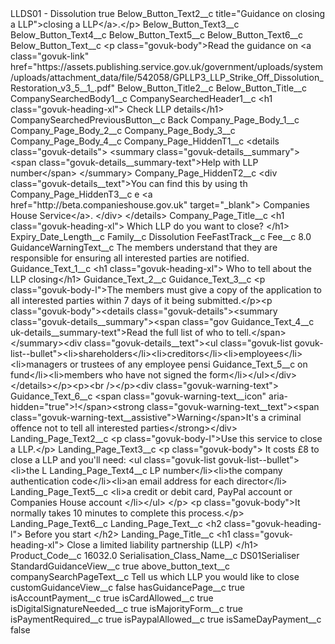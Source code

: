 <?xml version="1.0" encoding="UTF-8"?>
<CustomMetadata xmlns="http://soap.sforce.com/2006/04/metadata" xmlns:xsi="http://www.w3.org/2001/XMLSchema-instance" xmlns:xsd="http://www.w3.org/2001/XMLSchema">
    <label>LLDS01 - Dissolution</label>
    <protected>true</protected>
    <values>
        <field>Below_Button_Text2__c</field>
        <value xsi:type="xsd:string">title=&quot;Guidance on closing a LLP&quot;&gt;closing a LLP&lt;/a&gt;.&lt;/p&gt;</value>
    </values>
    <values>
        <field>Below_Button_Text3__c</field>
        <value xsi:nil="true"/>
    </values>
    <values>
        <field>Below_Button_Text4__c</field>
        <value xsi:nil="true"/>
    </values>
    <values>
        <field>Below_Button_Text5__c</field>
        <value xsi:nil="true"/>
    </values>
    <values>
        <field>Below_Button_Text6__c</field>
        <value xsi:nil="true"/>
    </values>
    <values>
        <field>Below_Button_Text__c</field>
        <value xsi:type="xsd:string">&lt;p class=&quot;govuk-body&quot;&gt;Read the guidance on &lt;a class=&quot;govuk-link&quot; href=&quot;https://assets.publishing.service.gov.uk/government/uploads/system/uploads/attachment_data/file/542058/GPLLP3_LLP_Strike_Off_Dissolution_Restoration_v3_5__1_.pdf&quot;</value>
    </values>
    <values>
        <field>Below_Button_Title2__c</field>
        <value xsi:nil="true"/>
    </values>
    <values>
        <field>Below_Button_Title__c</field>
        <value xsi:nil="true"/>
    </values>
    <values>
        <field>CompanySearchedBody1__c</field>
        <value xsi:nil="true"/>
    </values>
    <values>
        <field>CompanySearchedHeader1__c</field>
        <value xsi:type="xsd:string">&lt;h1 class=&quot;govuk-heading-xl&quot;&gt; 
Check LLP details&lt;/h1&gt;</value>
    </values>
    <values>
        <field>CompanySearchedPreviousButton__c</field>
        <value xsi:type="xsd:string">Back</value>
    </values>
    <values>
        <field>Company_Page_Body_1__c</field>
        <value xsi:nil="true"/>
    </values>
    <values>
        <field>Company_Page_Body_2__c</field>
        <value xsi:nil="true"/>
    </values>
    <values>
        <field>Company_Page_Body_3__c</field>
        <value xsi:nil="true"/>
    </values>
    <values>
        <field>Company_Page_Body_4__c</field>
        <value xsi:nil="true"/>
    </values>
    <values>
        <field>Company_Page_HiddenT1__c</field>
        <value xsi:type="xsd:string">&lt;details class=&quot;govuk-details&quot;&gt; 
&lt;summary class=&quot;govuk-details__summary&quot;&gt; 
&lt;span class=&quot;govuk-details__summary-text&quot;&gt;Help with LLP number&lt;/span&gt; 
&lt;/summary&gt;</value>
    </values>
    <values>
        <field>Company_Page_HiddenT2__c</field>
        <value xsi:type="xsd:string">&lt;div class=&quot;govuk-details__text&quot;&gt;You can find this by using th</value>
    </values>
    <values>
        <field>Company_Page_HiddenT3__c</field>
        <value xsi:type="xsd:string">e &lt;a href=&quot;http://beta.companieshouse.gov.uk&quot; target=&quot;_blank&quot;&gt; Companies House Service&lt;/a&gt;.
&lt;/div&gt; 
&lt;/details&gt;</value>
    </values>
    <values>
        <field>Company_Page_Title__c</field>
        <value xsi:type="xsd:string">&lt;h1 class=&quot;govuk-heading-xl&quot;&gt;
Which LLP do you want to close?
&lt;/h1&gt;</value>
    </values>
    <values>
        <field>Expiry_Date_Length__c</field>
        <value xsi:nil="true"/>
    </values>
    <values>
        <field>Family__c</field>
        <value xsi:type="xsd:string">Dissolution</value>
    </values>
    <values>
        <field>FeeFastTrack__c</field>
        <value xsi:nil="true"/>
    </values>
    <values>
        <field>Fee__c</field>
        <value xsi:type="xsd:double">8.0</value>
    </values>
    <values>
        <field>GuidanceWarningText__c</field>
        <value xsi:type="xsd:string">The members understand that they are responsible for ensuring all interested parties are notified.</value>
    </values>
    <values>
        <field>Guidance_Text_1__c</field>
        <value xsi:type="xsd:string">&lt;h1 class=&quot;govuk-heading-xl&quot;&gt; 
Who to tell about the LLP closing&lt;/h1&gt;</value>
    </values>
    <values>
        <field>Guidance_Text_2__c</field>
        <value xsi:nil="true"/>
    </values>
    <values>
        <field>Guidance_Text_3__c</field>
        <value xsi:type="xsd:string">&lt;p class=&quot;govuk-body-l&quot;&gt;The members must give a copy of the application to all interested parties within 7 days of it being submitted.&lt;/p&gt;&lt;p class=&quot;govuk-body&quot;&gt;&lt;details class=&quot;govuk-details&quot;&gt;&lt;summary class=&quot;govuk-details__summary&quot;&gt;&lt;span class=&quot;gov</value>
    </values>
    <values>
        <field>Guidance_Text_4__c</field>
        <value xsi:type="xsd:string">uk-details__summary-text&quot;&gt;Read the full list of who to tell.&lt;/span&gt;&lt;/summary&gt;&lt;div class=&quot;govuk-details__text&quot;&gt;&lt;ul class=&quot;govuk-list govuk-list--bullet&quot;&gt;&lt;li&gt;shareholders&lt;/li&gt;&lt;li&gt;creditors&lt;/li&gt;&lt;li&gt;employees&lt;/li&gt;&lt;li&gt;managers or trustees of any employee pensi</value>
    </values>
    <values>
        <field>Guidance_Text_5__c</field>
        <value xsi:type="xsd:string">on fund&lt;/li&gt;&lt;li&gt;members who have not signed the form&lt;/li&gt;&lt;/ul&gt;&lt;/div&gt;&lt;/details&gt;&lt;/p&gt;&lt;p&gt;&lt;br /&gt;&lt;/p&gt;&lt;div class=&quot;govuk-warning-text&quot;&gt;</value>
    </values>
    <values>
        <field>Guidance_Text_6__c</field>
        <value xsi:type="xsd:string">&lt;span class=&quot;govuk-warning-text__icon&quot; aria-hidden=&quot;true&quot;&gt;!&lt;/span&gt;&lt;strong class=&quot;govuk-warning-text__text&quot;&gt;&lt;span class=&quot;govuk-warning-text__assistive&quot;&gt;Warning&lt;/span&gt;It&apos;s a criminal offence not to tell all interested parties&lt;/strong&gt;&lt;/div&gt;</value>
    </values>
    <values>
        <field>Landing_Page_Text2__c</field>
        <value xsi:type="xsd:string">&lt;p class=&quot;govuk-body-l&quot;&gt;Use this service to close a LLP.&lt;/p&gt;</value>
    </values>
    <values>
        <field>Landing_Page_Text3__c</field>
        <value xsi:type="xsd:string">&lt;p class=&quot;govuk-body&quot;&gt; 
It costs £8 to close a LLP and you&apos;ll need: 
&lt;ul class=&quot;govuk-list govuk-list--bullet&quot;&gt;&lt;li&gt;the L</value>
    </values>
    <values>
        <field>Landing_Page_Text4__c</field>
        <value xsi:type="xsd:string">LP number&lt;/li&gt;&lt;li&gt;the company authentication code&lt;/li&gt;&lt;li&gt;an email address for each director&lt;/li&gt;</value>
    </values>
    <values>
        <field>Landing_Page_Text5__c</field>
        <value xsi:type="xsd:string">&lt;li&gt;a credit or debit card, PayPal account or Companies House account &lt;/li&gt;&lt;/ul&gt; 
&lt;/p&gt; &lt;p class=&quot;govuk-body&quot;&gt;It normally takes 10 minutes to complete this process.&lt;/p&gt;</value>
    </values>
    <values>
        <field>Landing_Page_Text6__c</field>
        <value xsi:nil="true"/>
    </values>
    <values>
        <field>Landing_Page_Text__c</field>
        <value xsi:type="xsd:string">&lt;h2 class=&quot;govuk-heading-l&quot;&gt; 
Before you start 
&lt;/h2&gt;</value>
    </values>
    <values>
        <field>Landing_Page_Title__c</field>
        <value xsi:type="xsd:string">&lt;h1 class=&quot;govuk-heading-xl&quot;&gt;
Close a limited liability partnership (LLP)
&lt;/h1&gt;</value>
    </values>
    <values>
        <field>Product_Code__c</field>
        <value xsi:type="xsd:double">16032.0</value>
    </values>
    <values>
        <field>Serialisation_Class_Name__c</field>
        <value xsi:type="xsd:string">DS01Serialiser</value>
    </values>
    <values>
        <field>StandardGuidanceView__c</field>
        <value xsi:type="xsd:boolean">true</value>
    </values>
    <values>
        <field>above_button_text__c</field>
        <value xsi:nil="true"/>
    </values>
    <values>
        <field>companySearchPageText__c</field>
        <value xsi:type="xsd:string">Tell us which LLP you would like to close</value>
    </values>
    <values>
        <field>customGuidanceView__c</field>
        <value xsi:type="xsd:boolean">false</value>
    </values>
    <values>
        <field>hasGuidancePage__c</field>
        <value xsi:type="xsd:boolean">true</value>
    </values>
    <values>
        <field>isAccountPayment__c</field>
        <value xsi:type="xsd:boolean">true</value>
    </values>
    <values>
        <field>isCardAllowed__c</field>
        <value xsi:type="xsd:boolean">true</value>
    </values>
    <values>
        <field>isDigitalSignatureNeeded__c</field>
        <value xsi:type="xsd:boolean">true</value>
    </values>
    <values>
        <field>isMajorityForm__c</field>
        <value xsi:type="xsd:boolean">true</value>
    </values>
    <values>
        <field>isPaymentRequired__c</field>
        <value xsi:type="xsd:boolean">true</value>
    </values>
    <values>
        <field>isPaypalAllowed__c</field>
        <value xsi:type="xsd:boolean">true</value>
    </values>
    <values>
        <field>isSameDayPayment__c</field>
        <value xsi:type="xsd:boolean">false</value>
    </values>
</CustomMetadata>
